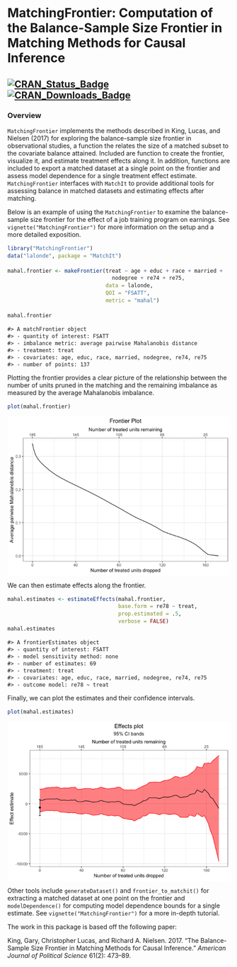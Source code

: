
<!-- README.md is generated from README.Rmd. Please edit that file -->

# MatchingFrontier: Computation of the Balance-Sample Size Frontier in Matching Methods for Causal Inference

<!-- <img src="man/figures/logo.png" align="right" width="150"/> -->

## [![CRAN\_Status\_Badge](https://img.shields.io/cran/v/MatchingFrontier?color=952100)](https://cran.r-project.org/package=MatchingFrontier) [![CRAN\_Downloads\_Badge](https://cranlogs.r-pkg.org/badges/MatchingFrontier?color=952100)](https://cran.r-project.org/package=MatchingFrontier)

### Overview

`MatchingFrontier` implements the methods described in King, Lucas, and
Nielsen (2017) for exploring the balance-sample size frontier in
observational studies, a function the relates the size of a matched
subset to the covariate balance attained. Included are function to
create the frontier, visualize it, and estimate treatment effects along
it. In addition, functions are included to export a matched dataset at a
single point on the frontier and assess model dependence for a single
treatment effect estimate. `MatchingFrontier` interfaces with `MatchIt`
to provide additional tools for assessing balance in matched datasets
and estimating effects after matching.

Below is an example of using the `MatchingFrontier` to examine the
balance-sample size frontier for the effect of a job training program on
earnings. See `vignette("MatchingFrontier")` for more information on the
setup and a more detailed exposition.

``` r
library("MatchingFrontier")
data("lalonde", package = "MatchIt")

mahal.frontier <- makeFrontier(treat ~ age + educ + race + married +
                                 nodegree + re74 + re75,
                               data = lalonde, 
                               QOI = "FSATT", 
                               metric = "mahal")

mahal.frontier
```

    #> A matchFrontier object
    #> - quantity of interest: FSATT
    #> - imbalance metric: average pairwise Mahalanobis distance
    #> - treatment: treat
    #> - covariates: age, educ, race, married, nodegree, re74, re75
    #> - number of points: 137

Plotting the frontier provides a clear picture of the relationship
between the number of units pruned in the matching and the remaining
imbalance as measured by the average Mahalanobis imbalance.

``` r
plot(mahal.frontier)
```

<img src="man/figures/README-unnamed-chunk-3-1.png" style="display: block; margin: auto;" />

We can then estimate effects along the frontier.

``` r
mahal.estimates <- estimateEffects(mahal.frontier, 
                                   base.form = re78 ~ treat,
                                   prop.estimated = .5,
                                   verbose = FALSE)
mahal.estimates
```

    #> A frontierEstimates object
    #> - quantity of interest: FSATT
    #> - model sensitivity method: none
    #> - number of estimates: 69
    #> - treatment: treat
    #> - covariates: age, educ, race, married, nodegree, re74, re75
    #> - outcome model: re78 ~ treat

Finally, we can plot the estimates and their confidence intervals.

``` r
plot(mahal.estimates)
```

<img src="man/figures/README-unnamed-chunk-5-1.png" style="display: block; margin: auto;" />

Other tools include `generateDataset()` and `frontier_to_matchit()` for
extracting a matched dataset at one point on the frontier and
`modelDependence()` for computing model dependence bounds for a single
estimate. See `vignette("MatchingFrontier")` for a more in-depth
tutorial.

The work in this package is based off the following paper:

King, Gary, Christopher Lucas, and Richard A. Nielsen. 2017. “The
Balance-Sample Size Frontier in Matching Methods for Causal Inference.”
*American Journal of Political Science* 61(2): 473–89.
